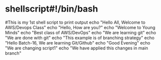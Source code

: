 # shellscript#!/bin/bash
#This is my 1st shell script to print output
echo "Hello All, Welcome to AWS/Devops Class"
echo "Hello, How are you?"
echo "Welcome to Young Minds"
echo "Best class of AWS/DevOps"
echo "We are learning git"
echo "We are done with git"
echo "This example is of branching strategy"
echo "Hello Batch-16, We are learning Git/Github"
echo "Good Evening"
echo "We are changing script1"
echo "We have applied this changes in main branch"
